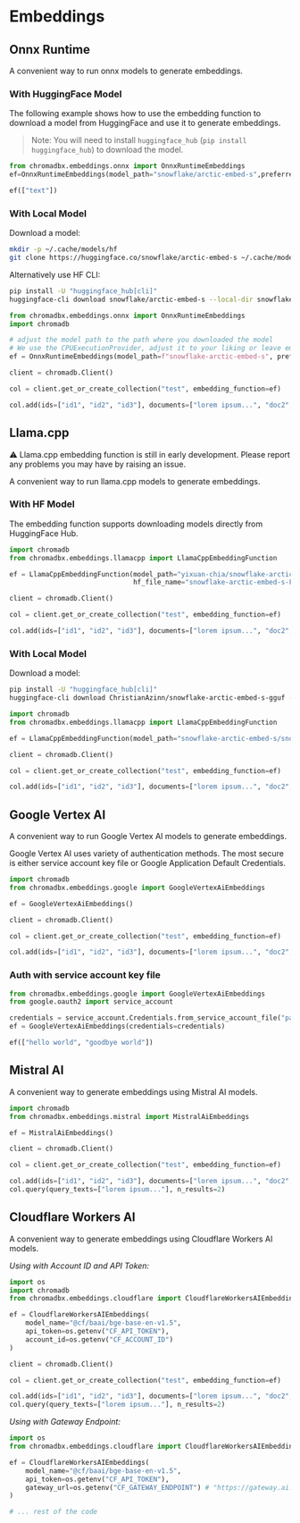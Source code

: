 # Embeddings

## Onnx Runtime

A convenient way to run onnx models to generate embeddings.

### With HuggingFace Model

The following example shows how to use the embedding function to download a model from HuggingFace and use it to generate embeddings.

> Note: You will need to install `huggingface_hub` (`pip install huggingface_hub`) to download the model.

```python
from chromadbx.embeddings.onnx import OnnxRuntimeEmbeddings
ef=OnnxRuntimeEmbeddings(model_path="snowflake/arctic-embed-s",preferred_providers=["CPUExecutionProvider"],hf_download=True)

ef(["text"])
```

### With Local Model

Download a model:

```bash
mkdir -p ~/.cache/models/hf
git clone https://huggingface.co/snowflake/arctic-embed-s ~/.cache/models/hf/snowflake-arctic-embed-s
```

Alternatively use HF CLI:

```bash
pip install -U "huggingface_hub[cli]"
huggingface-cli download snowflake/arctic-embed-s --local-dir snowflake-arctic-embed-s
```

```python
from chromadbx.embeddings.onnx import OnnxRuntimeEmbeddings
import chromadb

# adjust the model path to the path where you downloaded the model
# We use the CPUExecutionProvider, adjust it to your liking or leave empty to let onnx choose the most appropriate provider
ef = OnnxRuntimeEmbeddings(model_path=f"snowflake-arctic-embed-s", preferred_providers=["CPUExecutionProvider"])

client = chromadb.Client()

col = client.get_or_create_collection("test", embedding_function=ef)

col.add(ids=["id1", "id2", "id3"], documents=["lorem ipsum...", "doc2", "doc3"])
```

## Llama.cpp

⚠️ Llama.cpp embedding function is still in early development. Please report any problems you may have by raising an
issue.

A convenient way to run llama.cpp models to generate embeddings.

### With HF Model

The embedding function supports downloading models directly from HuggingFace Hub.

```py
import chromadb
from chromadbx.embeddings.llamacpp import LlamaCppEmbeddingFunction

ef = LlamaCppEmbeddingFunction(model_path="yixuan-chia/snowflake-arctic-embed-s-GGUF",
                               hf_file_name="snowflake-arctic-embed-s-F32.gguf")

client = chromadb.Client()

col = client.get_or_create_collection("test", embedding_function=ef)

col.add(ids=["id1", "id2", "id3"], documents=["lorem ipsum...", "doc2", "doc3"])

```

### With Local Model

Download a model:

```bash
pip install -U "huggingface_hub[cli]"
huggingface-cli download ChristianAzinn/snowflake-arctic-embed-s-gguf --include=snowflake-arctic-embed-s-f16.GGUF --local-dir snowflake-arctic-embed-s
```

```python
import chromadb
from chromadbx.embeddings.llamacpp import LlamaCppEmbeddingFunction

ef = LlamaCppEmbeddingFunction(model_path="snowflake-arctic-embed-s/snowflake-arctic-embed-s-f16.GGUF")

client = chromadb.Client()

col = client.get_or_create_collection("test", embedding_function=ef)

col.add(ids=["id1", "id2", "id3"], documents=["lorem ipsum...", "doc2", "doc3"])
```

## Google Vertex AI

A convenient way to run Google Vertex AI models to generate embeddings.

Google Vertex AI uses variety of authentication methods. The most secure is either service account key file or Google Application Default Credentials.

```py
import chromadb
from chromadbx.embeddings.google import GoogleVertexAiEmbeddings

ef = GoogleVertexAiEmbeddings()

client = chromadb.Client()

col = client.get_or_create_collection("test", embedding_function=ef)

col.add(ids=["id1", "id2", "id3"], documents=["lorem ipsum...", "doc2", "doc3"])
```

### Auth with service account key file

```py
from chromadbx.embeddings.google import GoogleVertexAiEmbeddings
from google.oauth2 import service_account

credentials = service_account.Credentials.from_service_account_file("path/to/service-account-key.json")
ef = GoogleVertexAiEmbeddings(credentials=credentials)

ef(["hello world", "goodbye world"])
```

## Mistral AI

A convenient way to generate embeddings using Mistral AI models.


```py
import chromadb
from chromadbx.embeddings.mistral import MistralAiEmbeddings

ef = MistralAiEmbeddings()

client = chromadb.Client()

col = client.get_or_create_collection("test", embedding_function=ef)

col.add(ids=["id1", "id2", "id3"], documents=["lorem ipsum...", "doc2", "doc3"])
col.query(query_texts=["lorem ipsum..."], n_results=2)
```


## Cloudflare Workers AI

A convenient way to generate embeddings using Cloudflare Workers AI models.

_Using with Account ID and API Token:_

```py
import os
import chromadb
from chromadbx.embeddings.cloudflare import CloudflareWorkersAIEmbeddings

ef = CloudflareWorkersAIEmbeddings(
    model_name="@cf/baai/bge-base-en-v1.5",
    api_token=os.getenv("CF_API_TOKEN"),
    account_id=os.getenv("CF_ACCOUNT_ID")
)

client = chromadb.Client()

col = client.get_or_create_collection("test", embedding_function=ef)

col.add(ids=["id1", "id2", "id3"], documents=["lorem ipsum...", "doc2", "doc3"])
col.query(query_texts=["lorem ipsum..."], n_results=2)
```

_Using with Gateway Endpoint:_

```py
import os
from chromadbx.embeddings.cloudflare import CloudflareWorkersAIEmbeddings

ef = CloudflareWorkersAIEmbeddings(
    model_name="@cf/baai/bge-base-en-v1.5",
    api_token=os.getenv("CF_API_TOKEN"),
    gateway_url=os.getenv("CF_GATEWAY_ENDPOINT") # "https://gateway.ai.cloudflare.com/v1/[account_id]/[project]/workers-ai"
)

# ... rest of the code
```
